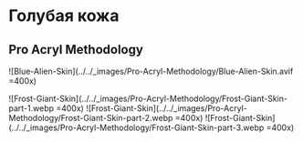 # Голубая кожа

## Pro Acryl Methodology

![Blue-Alien-Skin](../../_images/Pro-Acryl-Methodology/Blue-Alien-Skin.avif =400x)

![Frost-Giant-Skin](../../_images/Pro-Acryl-Methodology/Frost-Giant-Skin-part-1.webp =400x)
![Frost-Giant-Skin](../../_images/Pro-Acryl-Methodology/Frost-Giant-Skin-part-2.webp =400x)
![Frost-Giant-Skin](../../_images/Pro-Acryl-Methodology/Frost-Giant-Skin-part-3.webp =400x)